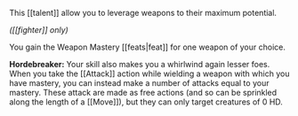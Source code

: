 This [[talent]] allow you to leverage weapons to their maximum potential.

*([[fighter]] only)*

You gain the Weapon Mastery [[feats|feat]] for one weapon of your choice.

**Hordebreaker:** Your skill also makes you a whirlwind again lesser foes. When you take the [[Attack]] action while wielding a weapon with which you have mastery, you can instead make a number of attacks equal to your mastery. These attack are made as free actions (and so can be sprinkled along the length of a [[Move]]), but they can only target creatures of 0 HD.
